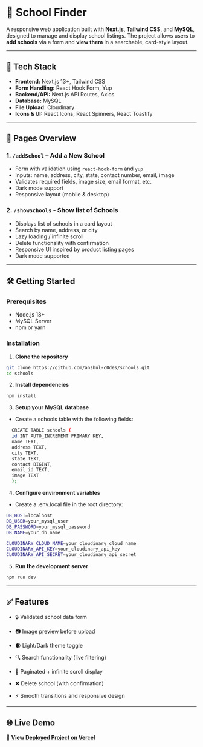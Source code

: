 # 🏫 School Finder

A responsive web application built with **Next.js**, **Tailwind CSS**, and **MySQL**, designed to manage and display school listings. The project allows users to **add schools** via a form and **view them** in a searchable, card-style layout.

---

## 🚀 Tech Stack

- **Frontend:** Next.js 13+, Tailwind CSS
- **Form Handling:** React Hook Form, Yup
- **Backend/API:** Next.js API Routes, Axios
- **Database:** MySQL
- **File Upload:** Cloudinary
- **Icons & UI:** React Icons, React Spinners, React Toastify

---

## 📁 Pages Overview

### 1. `/addSchool` – Add a New School  
- Form with validation using `react-hook-form` and `yup`  
- Inputs: name, address, city, state, contact number, email, image  
- Validates required fields, image size, email format, etc.  
- Dark mode support  
- Responsive layout (mobile & desktop)

### 2. `/showSchools` - Show list of Schools 
- Displays list of schools in a card layout  
- Search by name, address, or city  
- Lazy loading / infinite scroll  
- Delete functionality with confirmation  
- Responsive UI inspired by product listing pages  
- Dark mode supported

---

## 🛠️ Getting Started

### Prerequisites

- Node.js 18+
- MySQL Server
- npm or yarn

### Installation

1. **Clone the repository**

```bash
git clone https://github.com/anshul-c0des/schools.git
cd schools
```

2. **Install dependencies**

```bash
npm install
```

3. **Setup your MySQL database**
- Create a schools table with the following fields:
```bash
  CREATE TABLE schools (
  id INT AUTO_INCREMENT PRIMARY KEY,
  name TEXT,
  address TEXT,
  city TEXT,
  state TEXT,
  contact BIGINT,
  email_id TEXT,
  image TEXT
  );
```

4. **Configure environment variables**

- Create a .env.local file in the root directory:
```bash
DB_HOST=localhost
DB_USER=your_mysql_user
DB_PASSWORD=your_mysql_password
DB_NAME=your_db_name

CLOUDINARY_CLOUD_NAME=your_cloudinary_cloud name
CLOUDINARY_API_KEY=your_cloudinary_api_key
CLOUDINARY_API_SECRET=your_cloudinary_api_secret
```

5. **Run the development server**
```bash
npm run dev
```

---

## ✅ Features

- 🔒 Validated school data form

- 📷 Image preview before upload

- 🌒 Light/Dark theme toggle

- 🔍 Search functionality (live filtering)

- 📄 Paginated + infinite scroll display

- ❌ Delete school (with confirmation)

- ⚡ Smooth transitions and responsive design

---

## 🌐 Live Demo

🔗 **[View Deployed Project on Vercel](https://your-vercel-deployment-url.com)**  
